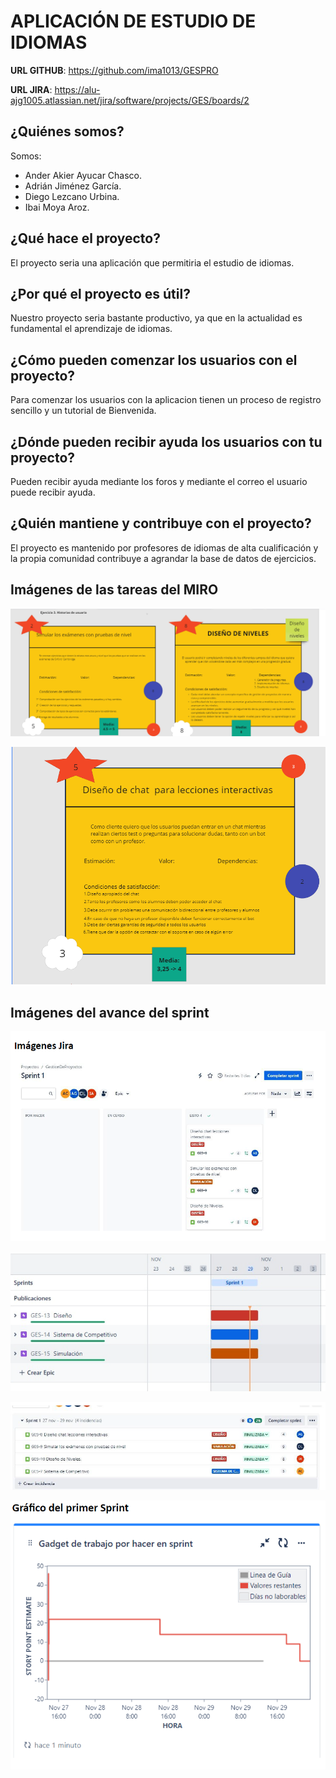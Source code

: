 # APLICACIÓN DE ESTUDIO DE IDIOMAS

**URL GITHUB**: https://github.com/ima1013/GESPRO

**URL JIRA**: https://alu-ajg1005.atlassian.net/jira/software/projects/GES/boards/2    

## ¿Quiénes somos?

Somos:
  - Ander Akier Ayucar Chasco.
  - Adrián Jiménez García.
  - Diego Lezcano Urbina.
  - Ibai Moya Aroz.

## ¿Qué hace el proyecto?

El proyecto seria una aplicación que permitiria el estudio de idiomas.

## ¿Por qué el proyecto es útil?

Nuestro proyecto seria bastante productivo, ya que en la actualidad es fundamental el aprendizaje de idiomas.

## ¿Cómo pueden comenzar los usuarios con el proyecto?

Para comenzar los usuarios con la aplicacion tienen un proceso de registro sencillo y un tutorial de Bienvenida.

## ¿Dónde pueden recibir ayuda los usuarios con tu proyecto?

Pueden recibir ayuda mediante los foros y mediante el correo el usuario puede recibir ayuda. 

## ¿Quién mantiene y contribuye con el proyecto?

El proyecto es mantenido por profesores de idiomas de alta cualificación y la propia comunidad contribuye a 
agrandar la base de datos de ejercicios.

## Imágenes de las tareas del MIRO

![Imagen miro tareas](https://github.com/ima1013/GESPRO/blob/main/image.png)

![Imagen miro tareas](https://github.com/ima1013/GESPRO/blob/rama-AnderAkierAyucarChasco/image2.png)

## Imágenes del avance del sprint

![Imagen jira sprint 1](https://github.com/ima1013/GESPRO/blob/readme_ActualizadoAdrianJImenez/Captura%20de%20pantalla%202024-01-19%20190014.png)

![Imagen jira sprint 2](https://github.com/ima1013/GESPRO/blob/readme_ActualizadoAdrianJImenez/Captura%20de%20pantalla%202024-01-19%20190047.png)

![Imagen jira sprint 3](https://github.com/ima1013/GESPRO/blob/readme_ActualizadoAdrianJImenez/Captura%20de%20pantalla%202024-01-19%20190103.png)

![Imagen jira sprint 4](https://github.com/ima1013/GESPRO/blob/readme_ActualizadoAdrianJImenez/Captura%20de%20pantalla%202024-01-19%20190123.png)
